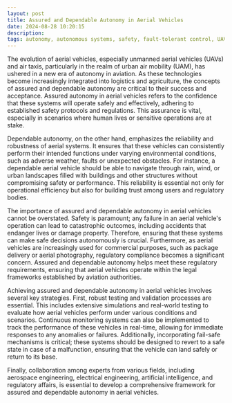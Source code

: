 ```yaml
---
layout: post
title: Assured and Dependable Autonomy in Aerial Vehicles
date: 2024-08-28 10:20:15
description: 
tags: autonomy, autonomous systems, safety, fault-tolerant control, UAV
---
```

The evolution of aerial vehicles, especially unmanned aerial vehicles (UAVs) and air taxis, particularly in the realm of urban air mobility (UAM), has ushered in a new era of autonomy in aviation. As these technologies become increasingly integrated into logistics and agriculture, the concepts of assured and dependable autonomy are critical to their success and acceptance. Assured autonomy in aerial vehicles refers to the confidence that these systems will operate safely and effectively, adhering to established safety protocols and regulations. This assurance is vital, especially in scenarios where human lives or sensitive operations are at stake.

Dependable autonomy, on the other hand, emphasizes the reliability and robustness of aerial systems. It ensures that these vehicles can consistently perform their intended functions under varying environmental conditions, such as adverse weather, faults or unexpected obstacles. For instance, a dependable aerial vehicle should be able to navigate through rain, wind, or urban landscapes filled with buildings and other structures without compromising safety or performance. This reliability is essential not only for operational efficiency but also for building trust among users and regulatory bodies.

The importance of assured and dependable autonomy in aerial vehicles cannot be overstated. Safety is paramount; any failure in an aerial vehicle's operation can lead to catastrophic outcomes, including accidents that endanger lives or damage property. Therefore, ensuring that these systems can make safe decisions autonomously is crucial. Furthermore, as aerial vehicles are increasingly used for commercial purposes, such as package delivery or aerial photography, regulatory compliance becomes a significant concern. Assured and dependable autonomy helps meet these regulatory requirements, ensuring that aerial vehicles operate within the legal frameworks established by aviation authorities.

Achieving assured and dependable autonomy in aerial vehicles involves several key strategies. First, robust testing and validation processes are essential. This includes extensive simulations and real-world testing to evaluate how aerial vehicles perform under various conditions and scenarios. Continuous monitoring systems can also be implemented to track the performance of these vehicles in real-time, allowing for immediate responses to any anomalies or failures. Additionally, incorporating fail-safe mechanisms is critical; these systems should be designed to revert to a safe state in case of a malfunction, ensuring that the vehicle can land safely or return to its base.

 Finally, collaboration among experts from various fields, including aerospace engineering, electrical engineering, artificial intelligence, and regulatory affairs, is essential to develop a comprehensive framework for assured and dependable autonomy in aerial vehicles.
